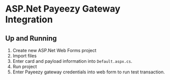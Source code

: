 # ASP.Net Payeezy Gateway Integration
## Up and Running
1. Create new ASP.Net Web Forms project
2. Import files
3. Enter card and payload information into `Default.aspx.cs`.
4. Run project
5. Enter Payeezy gateway credentials into web form to run test transaction.